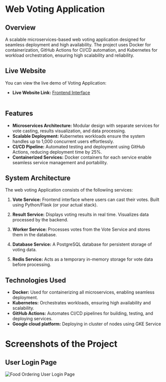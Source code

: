 # Web Voting Application

## Overview
A scalable microservices-based web voting application designed for seamless deployment and high availability. The project uses Docker for containerization, GitHub Actions for CI/CD automation, and Kubernetes for workload orchestration, ensuring high scalability and reliability.

## Live Website
You can view the live demo of Voting Application:
- **Live Website Link:** [Frontend Interface](https://dipeshchadgal10.pythonanywhere.com/) <br><br>

## Features
- **Microservices Architecture:** Modular design with separate services for vote casting, results visualization, and data processing.
- **Scalable Deployment:** Kubernetes workloads ensure the system handles up to 1,000 concurrent users effortlessly.
- **CI/CD Pipeline:** Automated testing and deployment using GitHub Actions, reducing deployment time by 25%.
- **Containerized Services:** Docker containers for each service enable seamless service management and portability.

## System Architecture
The web voting Application consists of the followiing services:
1. **Vote Service:**
   Frontend interface where users can cast their votes.
   Built using Python/Flask (or your actual stack).

2. **Result Service:**
   Displays voting results in real time.
   Visualizes data processed by the backend.
3. **Worker Service:**
   Processes votes from the Vote Service and stores them in the database.
4. **Database Service:**
   A PostgreSQL database for persistent storage of voting data.
5. **Redis Service:**
   Acts as a temporary in-memory storage for vote data before processing.

## Technologies Used
- **Docker:** Used for containerizing all microservices, enabling seamless deployment.
- **Kubernetes:** Orchestrates workloads, ensuring high availability and scalability.
- **GitHub Actions:** Automates CI/CD pipelines for building, testing, and deploying services.
- **Google cloud platform:** Deploying in cluster of nodes using GKE Service

# Screenshots of the Project


## User Login Page

![Food Ordering User Login Page]()

